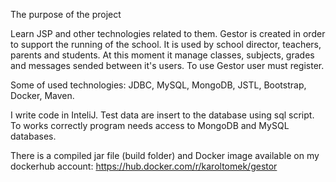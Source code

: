 The purpose of the project

Learn JSP and other technologies related to them. Gestor is created in order to support the running of the school. It is used by school director, teachers, parents and students. At this moment it manage classes, subjects, grades and messages sended between it's users.
To use Gestor user must register.

Some of used technologies:
JDBC, MySQL, MongoDB, JSTL, Bootstrap, Docker, Maven.

I write code in InteliJ. Test data are insert to the database using sql script. To works correctly program needs access to MongoDB and MySQL databases.

There is a compiled jar file (build folder) and Docker image available on my dockerhub account:
https://hub.docker.com/r/karoltomek/gestor